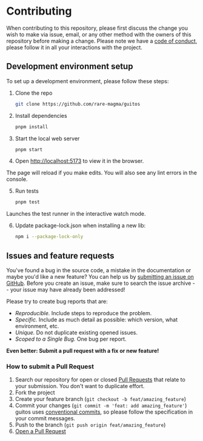 # Contributing

When contributing to this repository, please first discuss the change you wish to make via issue, email, or any other method with the owners of this repository before making a change.
Please note we have a [code of conduct](docs/CODE_OF_CONDUCT.md), please follow it in all your interactions with the project.

## Development environment setup

To set up a development environment, please follow these steps:

1. Clone the repo

   ```sh
   git clone https://github.com/rare-magma/guitos
   ```

2. Install dependencies

   ```sh
   pnpm install
   ```

3. Start the local web server

   ```sh
   pnpm start
   ```

4. Open <http://localhost:5173> to view it in the browser.

The page will reload if you make edits.
You will also see any lint errors in the console.

5. Run tests

   ```sh
   pnpm test
   ```

Launches the test runner in the interactive watch mode.

6. Update package-lock.json when installing a new lib:

   ```sh
   npm i --package-lock-only
   ```

## Issues and feature requests

You've found a bug in the source code, a mistake in the documentation or maybe you'd like a new feature? You can help us by [submitting an issue on GitHub](https://github.com/rare-magma/guitos/issues). Before you create an issue, make sure to search the issue archive -- your issue may have already been addressed!

Please try to create bug reports that are:

- _Reproducible._ Include steps to reproduce the problem.
- _Specific._ Include as much detail as possible: which version, what environment, etc.
- _Unique._ Do not duplicate existing opened issues.
- _Scoped to a Single Bug._ One bug per report.

**Even better: Submit a pull request with a fix or new feature!**

### How to submit a Pull Request

1. Search our repository for open or closed
   [Pull Requests](https://github.com/rare-magma/guitos/pulls)
   that relate to your submission. You don't want to duplicate effort.
2. Fork the project
3. Create your feature branch (`git checkout -b feat/amazing_feature`)
4. Commit your changes (`git commit -m 'feat: add amazing_feature'`) guitos uses [conventional commits](https://www.conventionalcommits.org), so please follow the specification in your commit messages.
5. Push to the branch (`git push origin feat/amazing_feature`)
6. [Open a Pull Request](https://github.com/rare-magma/guitos/compare?expand=1)
